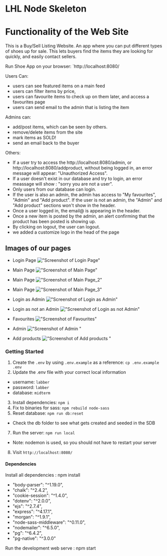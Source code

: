 LHL Node Skeleton
=========
# Functionality of the Web Site 

This is a Buy/Sell Listing Website.
An app where you can put different types of shoes up for sale. This lets buyers find the items they are looking for quickly, and easily contact sellers.


Run Shoe App on your browser: `http://localhost:8080/

Users Can:

- users can see featured items on a main feed
- users can filter items by price,
- users can favourite items to check up on them later, and access a favourites page
- users can send email to the admin that is listing the item

Admins can:

- add/post items, which can be seen by others.
- remove/delete items from the site
- mark items as SOLD!
- send an email back to the buyer 

Others:
- If a user try to access the http://localhost:8080/admin, or http://localhost:8080/addproduct, without being logged in, an error message will appear: "Unauthorized Access". 
- If a user doesn't exist in our database and try to login, an error meassage will show : "sorry you are not a user".
- Only users from our database can login. 
- If the user is also an admin, the admin has access to "My favourites", "Admin" and "Add product". If the user is not an admin, the "Admin" and "Add product" sections won't show in the header.
- Once a user logged in, the email@ is appearing in the header.
- Once a new item is posted by the admin, an alert confirming that the product has been posted is showing up.
- By clicking on logout, the user can logout.
- we added a customize logo in the head of the page


## Images of our pages

- Login Page
!["Screenshot of Login Page"](https://github.com/elodiebhs/Buy-Sell-Website/blob/master/docs/login.png)

- Main Page
!["Screenshot of Main Page"](https://github.com/elodiebhs/Buy-Sell-Website/blob/master/docs/main_1.png)

- Main Page
!["Screenshot of Main Page_2"](https://github.com/elodiebhs/Buy-Sell-Website/blob/master/docs/main_2.png)

- Main Page
!["Screenshot of Main Page_3"](https://github.com/elodiebhs/Buy-Sell-Website/blob/master/docs/main_3.png)

- Login as Admin
!["Screenshot of Login as Admin"](https://github.com/elodiebhs/Buy-Sell-Website/blob/master/docs/Admin%20access.png)

- Login as not an Admin
!["Screenshot of Login as not Admin"](https://github.com/elodiebhs/Buy-Sell-Website/blob/master/docs/not%20admin.png)

- Favourites
!["Screenshot of Favourites"](https://github.com/elodiebhs/Buy-Sell-Website/blob/master/docs/my_favourites.png)

- Admin
!["Screenshot of Admin "](https://github.com/elodiebhs/Buy-Sell-Website/blob/master/docs/Admin_page.png)

- Add products
!["Screenshot of Add products "](https://github.com/elodiebhs/Buy-Sell-Website/blob/master/docs/Add_products.png)


### Getting Started

1. Create the `.env` by using `.env.example` as a reference: `cp .env.example .env`
2. Update the .env file with your correct local information 
  - username: `labber` 
  - password: `labber` 
  - database: `midterm`
3. Install dependencies: `npm i`
4. Fix to binaries for sass: `npm rebuild node-sass`
5. Reset database: `npm run db:reset`
  - Check the db folder to see what gets created and seeded in the SDB
7. Run the server: `npm run local`
  - Note: nodemon is used, so you should not have to restart your server
8. Visit `http://localhost:8080/`

#### Dependencies

Install all dependencies : npm install

- "body-parser": "^1.19.0",
- "chalk": "^2.4.2",
- "cookie-session": "^1.4.0",
- "dotenv": "^2.0.0",
- "ejs": "^2.7.4",
- "express": "^4.17.1",
- "morgan": "^1.9.1",
- "node-sass-middleware": "^0.11.0",
- "nodemailer": "^6.5.0",
- "pg": "^6.4.2",
- "pg-native": "^3.0.0"

Run the development web serve : npm start

